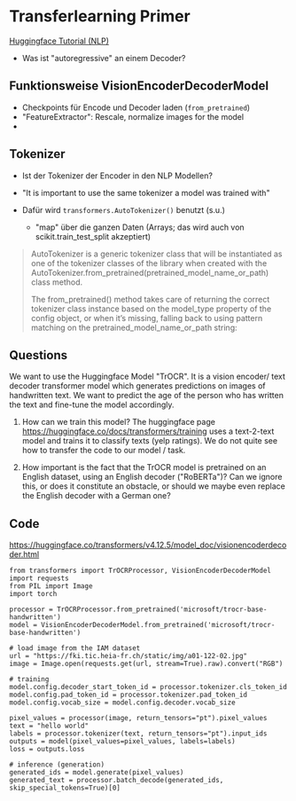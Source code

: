 # Transferlearning Primer

[Huggingface Tutorial (NLP)](https://huggingface.co/docs/transformers/training)

 - Was ist "autoregressive" an einem Decoder?
 
 
##  Funktionsweise VisionEncoderDecoderModel

 - Checkpoints für Encode und Decoder laden (`from_pretrained`)
 - "FeatureExtractor": Rescale, normalize images for the model 
 - 
 
## Tokenizer

 - Ist der Tokenizer der Encoder in den NLP Modellen?

 - "It is important to use the same tokenizer a model was trained with"
 - Dafür wird `transformers.AutoTokenizer()` benutzt (s.u.)
   - "map" über die ganzen Daten (Arrays; das wird auch von
     scikit.train_test_split akzeptiert)
	 
 
 
> AutoTokenizer is a generic tokenizer class that will be
> instantiated as one of the tokenizer classes of the library when
> created with the
> AutoTokenizer.from_pretrained(pretrained_model_name_or_path) class
>  method. 
> 
> The from_pretrained() method takes care of returning the
> correct tokenizer class instance based on the model_type property
> of the config object, or when it’s missing, falling back to using
> pattern matching on the pretrained_model_name_or_path string:

## Questions

We want to use the Huggingface Model "TrOCR". It is a vision encoder/ text decoder transformer model which generates predictions on images of handwritten text. We want to predict the age of the person who has written the text and fine-tune the model accordingly.

1. How can we train this model? The huggingface page https://huggingface.co/docs/transformers/training uses a text-2-text model and trains it to classify texts (yelp ratings). We do not quite see how to transfer the code to our model / task.  

2. How important is the fact that the TrOCR model is pretrained on an English dataset, using an English decoder ("RoBERTa")? Can we ignore this, or does it constitute an obstacle, or should we maybe even replace the English decoder with a German one?


## Code
https://huggingface.co/transformers/v4.12.5/model_doc/visionencoderdecoder.html

```
from transformers import TrOCRProcessor, VisionEncoderDecoderModel
import requests
from PIL import Image
import torch

processor = TrOCRProcessor.from_pretrained('microsoft/trocr-base-handwritten')
model = VisionEncoderDecoderModel.from_pretrained('microsoft/trocr-base-handwritten')

# load image from the IAM dataset
url = "https://fki.tic.heia-fr.ch/static/img/a01-122-02.jpg"
image = Image.open(requests.get(url, stream=True).raw).convert("RGB")

# training
model.config.decoder_start_token_id = processor.tokenizer.cls_token_id
model.config.pad_token_id = processor.tokenizer.pad_token_id
model.config.vocab_size = model.config.decoder.vocab_size

pixel_values = processor(image, return_tensors="pt").pixel_values
text = "hello world"
labels = processor.tokenizer(text, return_tensors="pt").input_ids
outputs = model(pixel_values=pixel_values, labels=labels)
loss = outputs.loss

# inference (generation)
generated_ids = model.generate(pixel_values)
generated_text = processor.batch_decode(generated_ids, skip_special_tokens=True)[0]
```
